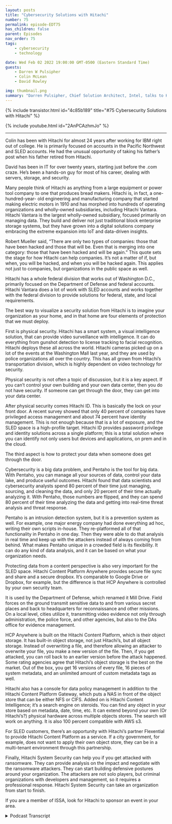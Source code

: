 ```yaml
---
layout: posts
title: "Cybersecurity Solutions with Hitachi"
number: 75
permalink: episode-EDT75
has_children: false
parent: Episodes
nav_order: 75
tags:
    - cybersecurity
    - technology

date: Wed Feb 02 2022 19:00:00 GMT-0500 (Eastern Standard Time)
guests:
    - Darren W Pulsipher
    - Colin McLean
    - David Rowley

img: thumbnail.png
summary: "Darren Pulsipher, Chief Solution Architect, Intel, talks to Hitachi’s Colin McLean, Intel Global Team Lead, and David Rowley, Senior Solutions Consultant, about Hitachi’s full circle cyber security offerings."
---
```


{% include transistor.html id="4c85b189" title="#75 Cybersecurity Solutions with Hitachi" %}

{% include youtube.html id="2AnPCAzhmJo" %}

---

Colin has been with Hitachi for almost 24 years after working for IBM right out of college. He is primarily focused on accounts in the Pacific Northwest and SLED accounts. He had the unusual opportunity of taking his father’s post when his father retired from Hitachi.

David has been in IT for over twenty years, starting just before the .com craze. He’s been a hands-on guy for most of his career, dealing with servers, storage, and security.

Many people think of Hitachi as anything from a large equipment or power tool company to one that produces bread makers. Hitachi is, in fact, a one-hundred-year- old engineering and manufacturing company that started making electric motors in 1910 and has morphed into hundreds of operating organizations and wholly-owned subsidiaries, including Hitachi Vantara. Hitachi Vantara is the largest wholly-owned subsidiary, focused primarily on managing data. They build and deliver not just traditional block enterprise storage systems, but they have grown into a digital solutions company embracing the extreme expansion into IoT and data-driven insights.

Robert Mueller said, “There are only two types of companies: those that have been hacked and those that will be. Even that is merging into one category: those that have been hacked and will be again.” This quote sets the stage for how Hitachi can help companies. It’s not a matter of if, but when, you will be hacked, and when you will be hacked again.  This applies not just to companies, but organizations in the public space as well.

Hitachi has a whole federal division that works out of Washington D.C., primarily focused on the Department of Defense and federal accounts. Hitachi Vantara does a lot of work with SLED accounts and works together with the federal division to provide solutions for federal, state, and local requirements.

The best way to visualize a security solution from Hitachi is to imagine your organization as your home, and in that home are four elements of protection that we must deploy.

First is physical security.  Hitachi has a smart system, a visual intelligence solution, that can provide video surveillance with intelligence. It can do everything from gunshot detection to license tracking to facial recognition. Hitachi deploys these all across the world. Hitachi cameras picked up on a lot of the events at the Washington Mall last year, and they are used by police organizations all over the country.  This has all grown from Hitachi’s transportation division, which is highly dependent on video technology for security.

Physical security is not often a topic of discussion, but it is a key aspect. If you can’t control your own building and your own data center, then you do not have security. If someone can get through the door, they can get into your data center.

After physical security comes Hitachi ID. This is basically the lock on your front door.  A recent survey showed that only 40 percent of companies have privileged access management and about 74 percent have identity management. This is not enough because that is a lot of exposure, and the SLED space is a high-profile target. Hitachi ID provides password privilege and identity solutions across a single platform; this is a total solution where you can identify not only users but devices and applications, on prem and in the cloud.

The third aspect is how to protect your data when someone does get through the door.

Cybersecurity is a big data problem, and Pentaho is the tool for big data. With Pentaho, you can manage all your sources of data, control your data lake, and produce useful outcomes. Hitachi found that data scientists and cybersecurity analysts spend 80 percent of their time just managing, sourcing, and cleaning the data, and only 20 percent of their time actually analyzing it. With Pentaho, those numbers are flipped, and they can spend 80 percent of their time analyzing the data and getting into real-time threat analysis and threat response.

Pentaho is an intrusion detection system, but it is a prevention system as well. For example, one major energy company had done everything ad hoc, writing their own scripts in-house. They re-platformed all of that functionality in Pentaho in one day. Then they were able to do that analysis in real time and keep up with the attackers instead of always coming from behind. What makes Pentaho unique in a crowded field is its flexibility. It can do any kind of data analysis, and it can be based on what your organization needs.

Protecting data from a content perspective is also very important for the SLED space. Hitachi Content Platform Anywhere provides secure file sync and share and a secure dropbox. It’s comparable to Google Drive or Dropbox, for example, but the difference is that HCP Anywhere is controlled by your own security team.

It is used by the Department of Defense, which renamed it Mill Drive. Field forces on the ground transmit sensitive data to and from various secret places and back to headquarters for reconnaissance and other missions. On a local level, cities utilize it, transmitting video evidence not only through administration, the police force, and other agencies, but also to the DAs office for evidence management.

HCP Anywhere is built on the Hitachi Content Platform, which is their object storage. It has built-in object storage, not just Hitachi’s, but all object storage. Instead of overwriting a file, and therefore allowing an attacker to overwrite your file, you make a new version of the file. Then, if you get attacked, you can roll back to an earlier version before the attack happened. Some rating agencies agree that Hitachi’s object storage is the best on the market. Out of the box, you get 16 versions of every file, 16 pieces of system metadata, and an unlimited amount of custom metadata tags as well.

Hitachi also has a console for data policy management in addition to the Hitachi Content Platform Gateway, which puts a NAS in front of the object store that can be either NFS or CIFS. Added on is Hitachi Content Intelligence; it’s a search engine on steroids. You can find any object in your store based on metadata, date, time, etc.  It can extend beyond your own (Or Hitachi’s?) physical hardware across multiple objects stores. The search will work on anything. It is also 100 percent compatible with AWS s3.

For SLED customers, there’s an opportunity with Hitachi’s partner Flexential to provide Hitachi Content Platform as a service. If a city government, for example, does not want to apply their own object store, they can be in a multi-tenant environment through this partnership.

Finally, Hitachi System Security can help you if you get attacked with ransomware. They can provide analysis on the impact and negotiate with the ransomware attackers. They can start building defensive postures around your organization. The attackers are not solo players, but criminal organizations with developers and management, so it requires a professional response. Hitachi System Security can take an organization from start to finish.

If you are a member of ISSA, look for Hitachi to sponsor an event in your area.


<details>
<summary> Podcast Transcript </summary>

<p></p>

</details>
